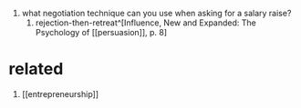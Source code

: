 1. what negotiation technique can you use when asking for a salary raise?
	1. rejection-then-retreat^[Influence, New and Expanded: The Psychology of [[persuasion]], p. 8]

# related
1. [[entrepreneurship]]